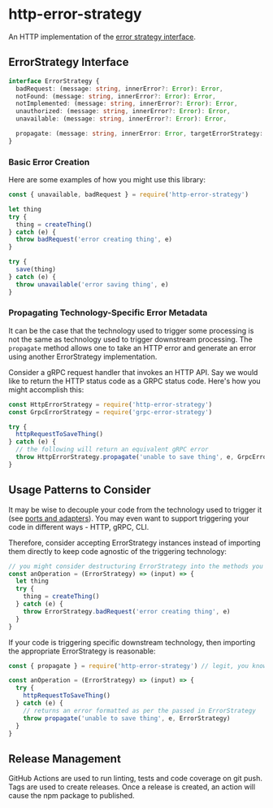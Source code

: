 # http-error-strategy

An HTTP implementation of the [error strategy interface](#error-strategy-interface).

## ErrorStrategy Interface

```typescript
interface ErrorStrategy {
  badRequest: (message: string, innerError?: Error): Error,
  notFound: (message: string, innerError?: Error): Error,
  notImplemented: (message: string, innerError?: Error): Error,
  unauthorized: (message: string, innerError?: Error): Error,
  unavailable: (message: string, innerError?: Error): Error,

  propagate: (message: string, innerError: Error, targetErrorStrategy: ErrorStrategy): Error
}
```

### Basic Error Creation

Here are some examples of how you might use this library:

```javascript
const { unavailable, badRequest } = require('http-error-strategy')

let thing
try {
  thing = createThing()
} catch (e) {
  throw badRequest('error creating thing', e)
}

try {
  save(thing)
} catch (e) {
  throw unavailable('error saving thing', e)
}
```

### Propagating Technology-Specific Error Metadata

It can be the case that the technology used to trigger some processing is not the same as technology used to trigger downstream processing. The `propagate` method allows one to take an HTTP error and generate an error using another ErrorStrategy implementation.

Consider a gRPC request handler that invokes an HTTP API. Say we would like to return the HTTP status code as a GRPC status code. Here's how you might accomplish this:

```javascript
const HttpErrorStrategy = require('http-error-strategy')
const GrpcErrorStrategy = require('grpc-error-strategy')

try {
  httpRequestToSaveThing()
} catch (e) {
  // the following will return an equivalent gRPC error
  throw HttpErrorStrategy.propagate('unable to save thing', e, GrpcErrorStrategy)
}
```

## Usage Patterns to Consider

It may be wise to decouple your code from the technology used to trigger it (see [ports and adapters](http://wiki.c2.com/?PortsAndAdaptersArchitecture)). You may even want to support triggering your code in different ways - HTTP, gRPC, CLI.

Therefore, consider accepting ErrorStrategy instances instead of importing them directly to keep code agnostic of the triggering technology:

```javascript
// you might consider destructuring ErrorStrategy into the methods you need...
const anOperation = (ErrorStrategy) => (input) => {
  let thing
  try {
    thing = createThing()
  } catch (e) {
    throw ErrorStrategy.badRequest('error creating thing', e)
  }
}
```

If your code is triggering specific downstream technology, then importing the appropriate ErrorStrategy is reasonable:

```javascript
const { propagate } = require('http-error-strategy') // legit, you know it's HTTP your calling

const anOperation = (ErrorStrategy) => (input) => {
  try {
    httpRequestToSaveThing()
  } catch (e) {
    // returns an error formatted as per the passed in ErrorStrategy
    throw propagate('unable to save thing', e, ErrorStrategy)
  }
}
```

## Release Management

GitHub Actions are used to run linting, tests and code coverage on git push. Tags are used to create releases. Once a release is created, an action will cause the npm package to published.
